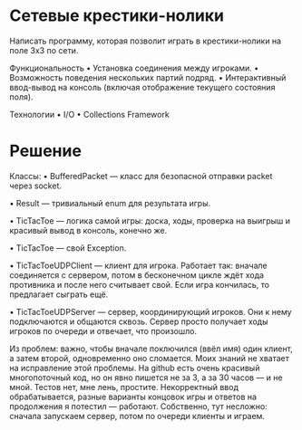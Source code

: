 # Сетевые крестики-нолики

Написать программу, которая позволит играть в крестики-нолики на поле 3x3 по сети.

Функциональность
•	Установка соединения между игроками.
•	Возможность поведения нескольких партий подряд.
•	Интерактивный ввод-вывод на консоль (включая отображение текущего состояния поля).

Технологии
•	I/O
•	Collections Framework

# Решение

Классы:
•	BufferedPacket — класс для безопасной отправки packet через socket.

•	Result — тривиальный enum для результата игры.

•	TicTacToe — логика самой игры: доска, ходы, проверка на выигрыш и красивый вывод в консоль, конечно же.

•	TicTacToe — свой Exception.

•	TicTacToeUDPClient — клиент для игрока. Работает так: вначале соединяется с сервером, потом в бесконечном цикле ждёт хода противника и после него считывает свой. Если игра кончилась, то предлагает сыграть ещё.

•	TicTacToeUDPServer — сервер, координирующий игроков. Они к нему подключаются и общаются сквозь. Сервер просто получает ходы игроков по очереди и отвечает, что произошло. 

Из проблем: важно, чтобы вначале поключился (ввёл имя) один клиент, а затем второй, одновременно оно сломается. Моих знаний не хватает на исправление этой проблемы. На github есть очень красивый многопоточный код, но он явно пишется не за 3, а за 30 часов — и не мной.
Тестов нет, мне лень, простите. Некорректный ввод обрабатывается, разные варианты концовок игры и ответов на продолжения я потестил — работают. Собственно, тут несложно: сначала запускаем сервер, потом по очереди клиенты и играем.
